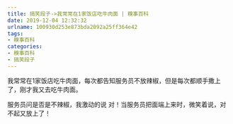 ```yaml
---
title: 搞笑段子->我常常在1家饭店吃牛肉面 | 糗事百科
date: 2019-12-04 12:32:32
urlname: 100930d253e873bda2092a25ff364e42
tags: 
- 糗事百科
categories:
- 糗事百科
- 搞笑段子
---
```

我常常在1家饭店吃牛肉面，每次都告知服务员不放辣椒，但是每次都顺手撒上了，刚才我又去吃牛肉面。

服务员问是否是不辣椒，我激动的说 对！当服务员把面端上来时，微笑着说，对不起又放上了！



